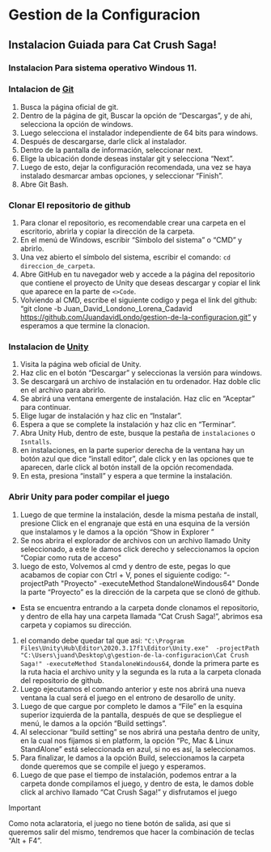 # Gestion de la Configuracion
## Instalacion Guiada para Cat Crush Saga!
### Instalacion Para sistema operativo **Windous 11**. 
### Intalacion de [Git](https://github.com/JuandavidLondo/gestion-de-la-configuracion/wiki/Git)
1. Busca la página oficial de git.
1. Dentro de la página de git, Buscar la opción de “Descargas”, y de ahi, selecciona la opción de windows. 
1. Luego selecciona el instalador independiente de 64 bits para windows.
1. Después de descargarse, darle click al instalador.
1. Dentro de la pantalla de información, seleccionar next.
1. Elige la ubicación donde deseas instalar git y selecciona “Next”.
1. Luego de esto, dejar la configuración recomendada, una vez se haya instalado desmarcar ambas opciones, y seleccionar “Finish”.
1. Abre Git Bash.
### Clonar El repositorio de github
1. Para clonar el repositorio, es recomendable crear una carpeta en el escritorio, abrirla y copiar la dirección de la carpeta.
1. En el menú de Windows, escribir “Símbolo del sistema” o “CMD” y abrirlo.
1. Una vez abierto el símbolo del sistema, escribir el comando: `cd direccion_de_carpeta`.
1. Abre GitHub en tu navegador web y accede a la página del repositorio que contiene el proyecto de Unity que deseas descargar y copiar el link que aparece en la parte de `<>Code`.
1. Volviendo al CMD, escribe el siguiente codigo y pega el link del github: “git clone -b Juan_David_Londono_Lorena_Cadavid https://github.com/JuandavidLondo/gestion-de-la-configuracion.git” y esperamos a que termine la clonacion.
### Instalacion de [Unity](https://github.com/JuandavidLondo/gestion-de-la-configuracion/wiki/Unity)
1. Visita la página web oficial de Unity.
1. Haz clic en el botón “Descargar” y seleccionas la versión para windows.
1. Se descargará un archivo de instalación en tu ordenador. Haz doble clic en el archivo para abrirlo.
1. Se abrirá una ventana emergente de instalación. Haz clic en “Aceptar” para continuar.
1. Elige lugar de instalación y haz clic en “Instalar”.
1. Espera a que se complete la instalación y haz clic en “Terminar”.
1. Abra Unity Hub, dentro de este, busque la pestaña de `instalaciones` o `Isntalls`.
1. en instalaciones, en la parte superior derecha de la ventana hay un botón azul que dice “install editor”, dale click y en las opciones que te aparecen, darle click al botón install de la opción recomendada.
1. En esta, presiona “install” y espera a que termine la instalación.
### Abrir Unity para poder compilar el juego
1. Luego de que termine la instalación, desde la misma pestaña de install, presione Click en el engranaje  que está en una esquina de la versión que instalamos y le damos a la opción “Show in Explorer ”
1. Se nos abrira el explorador de archivos con un archivo llamado Unity seleccionado, a este le damos click derecho y seleccionamos la opcion “Copiar como ruta de acceso"
1. luego de esto, Volvemos al cmd  y dentro de este, pegas lo que acabamos de copiar con Ctrl + V, pones el siguiente codigo: “-projectPath "Proyecto" -executeMethod StandaloneWindous64" Donde la parte “Proyecto” es la dirección de la carpeta que se clonó de github.
  - Esta se encuentra entrando a la carpeta donde clonamos el repositorio, y dentro de ella hay una carpeta llamada “Cat Crush Saga!”, abrimos esa carpeta y copiamos su dirección.
1. el comando debe quedar tal que asi: `"C:\Program Files\Unity\Hub\Editor\2020.3.17f1\Editor\Unity.exe"  -projectPath "C:\Users\juand\Desktop\g\gestion-de-la-configuracion\Cat Crush Saga!" -executeMethod StandaloneWindous64`, donde la primera parte es la ruta hacia el archivo unity y la segunda es la ruta a la carpeta clonada del repositorio de github.
1. Luego ejecutamos el comando anterior y este nos abrirá una nueva ventana la cual será el juego en el entrono de desarollo de unity.
1. Luego de que cargue por completo le damos a “File” en la esquina superior izquierda de la pantalla, después de que se despliegue  el menú, le damos a la opción “Build settings”.
1. Al seleccionar “build setting” se nos abrirá una pestaña dentro de unity, en la cual nos fijamos si en platform, la opción “Pc, Mac & Linux StandAlone” está seleccionada en azul, si no es así, la seleccionamos.
1. Para finalizar, le damos a la opción Build, seleccionamos la carpeta donde queremos que se compile el juego y esperamos.
1. Luego de que pase el tiempo de instalación, podemos entrar a la carpeta donde compilamos el juego, y dentro de esta, le damos doble click al archivo llamado “Cat Crush Saga!” y disfrutamos el juego
> [!IMPORTANT]
> Como nota aclaratoria, el juego no tiene botón de salida, asi que si queremos salir del mismo, tendremos que hacer la combinación de teclas “Alt + F4”.


